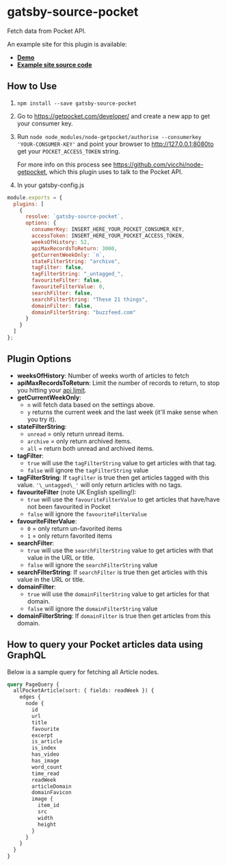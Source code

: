 # gatsby-source-pocket

Fetch data from Pocket API.

An example site for this plugin is available:

* **[Demo](https://conradj.co.uk/weeklyreads/)**
* **[Example site source code](https://github.com/conradj/pocket-public-archive)**

## How to Use

1.  `npm install --save gatsby-source-pocket`

2.  Go to https://getpocket.com/developer/ and create a new app to get your consumer key.

3.  Run `node node_modules/node-getpocket/authorise --consumerkey 'YOUR-CONSUMER-KEY'` and point your browser to http://127.0.0.1:8080to get your `POCKET_ACCESS_TOKEN` string.

    For more info on this process see https://github.com/vicchi/node-getpocket, which this plugin uses to talk to the Pocket API.

4.  In your gatsby-config.js

```javascript
module.exports = {
  plugins: [
    {
      resolve: `gatsby-source-pocket`,
      options: {
        consumerKey: INSERT_HERE_YOUR_POCKET_CONSUMER_KEY,
        accessToken: INSERT_HERE_YOUR_POCKET_ACCESS_TOKEN,
        weeksOfHistory: 52,
        apiMaxRecordsToReturn: 3000,
        getCurrentWeekOnly: `n`,
        stateFilterString: "archive",
        tagFilter: false,
        tagFilterString: "_untagged_",
        favouriteFilter: false,
        favouriteFilterValue: 0,
        searchFilter: false,
        searchFilterString: "These 21 things",
        domainFilter: false,
        domainFilterString: "buzzfeed.com"
      }
    }
  ]
};
```

## Plugin Options

* **weeksOfHistory**: Number of weeks worth of articles to fetch
* **apiMaxRecordsToReturn**: Limit the number of records to return, to stop you hitting your [api limit](https://getpocket.com/developer/docs/rate-limits).
* **getCurrentWeekOnly**:
  * `n` will fetch data based on the settings above.
  * `y` returns the current week and the last week (it'll make sense when you try it).
* **stateFilterString**:
  * `unread` = only return unread items.
  * `archive` = only return archived items.
  * `all` = return both unread and archived items.
* **tagFilter**:
  * `true` will use the `tagFilterString` value to get articles with that tag.
  * `false` will ignore the `tagFilterString` value
* **tagFilterString**: If `tagFilter` is true then get articles tagged with this value. `'\_untagged\_'` will only return articles with no tags.
* **favouriteFilter** (note UK English spelling!):
  * `true` will use the `favouriteFilterValue` to get articles that have/have not been favourited in Pocket
  * `false` will ignore the `favouriteFilterValue`
* **favouriteFilterValue**:
  * `0` = only return un-favorited items
  * `1` = only return favorited items
* **searchFilter**:
  * `true` will use the `searchFilterString` value to get articles with that value in the URL or title.
  * `false` will ignore the `searchFilterString` value
* **searchFilterString**: If `searchFilter` is true then get articles with this value in the URL or title.
* **domainFilter**:
  * `true` will use the `domainFilterString` value to get articles for that domain.
  * `false` will ignore the `domainFilterString` value
* **domainFilterString**: If `domainFilter` is true then get articles from this domain.

## How to query your Pocket articles data using GraphQL

Below is a sample query for fetching all Article nodes.

```graphql
query PageQuery {
  allPocketArticle(sort: { fields: readWeek }) {
    edges {
      node {
        id
        url
        title
        favourite
        excerpt
        is_article
        is_index
        has_video
        has_image
        word_count
        time_read
        readWeek
        articleDomain
        domainFavicon
        image {
          item_id
          src
          width
          height
        }
      }
    }
  }
}
```
